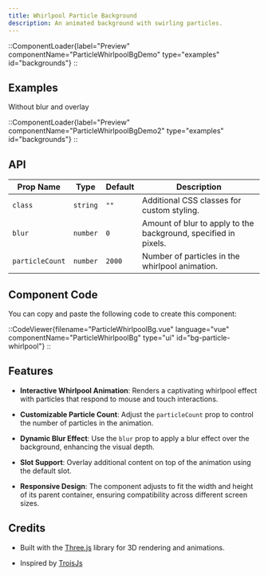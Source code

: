 ```yaml
---
title: Whirlpool Particle Background
description: An animated background with swirling particles.
---
```


::ComponentLoader{label="Preview" componentName="ParticleWhirlpoolBgDemo" type="examples" id="backgrounds"}
::

## Examples

Without blur and overlay

::ComponentLoader{label="Preview" componentName="ParticleWhirlpoolBgDemo2" type="examples" id="backgrounds"}
::

## API

| Prop Name       | Type     | Default | Description                                                     |
| --------------- | -------- | ------- | --------------------------------------------------------------- |
| `class`         | `string` | `""`    | Additional CSS classes for custom styling.                      |
| `blur`          | `number` | `0`     | Amount of blur to apply to the background, specified in pixels. |
| `particleCount` | `number` | `2000`  | Number of particles in the whirlpool animation.                 |

## Component Code

You can copy and paste the following code to create this component:

::CodeViewer{filename="ParticleWhirlpoolBg.vue" language="vue" componentName="ParticleWhirlpoolBg" type="ui" id="bg-particle-whirlpool"}
::

## Features

- **Interactive Whirlpool Animation**: Renders a captivating whirlpool effect with particles that respond to mouse and touch interactions.

- **Customizable Particle Count**: Adjust the `particleCount` prop to control the number of particles in the animation.

- **Dynamic Blur Effect**: Use the `blur` prop to apply a blur effect over the background, enhancing the visual depth.

- **Slot Support**: Overlay additional content on top of the animation using the default slot.

- **Responsive Design**: The component adjusts to fit the width and height of its parent container, ensuring compatibility across different screen sizes.

## Credits

- Built with the [Three.js](https://threejs.org/) library for 3D rendering and animations.

- Inspired by [TroisJs](https://troisjs.github.io/examples/demos/3.html)
